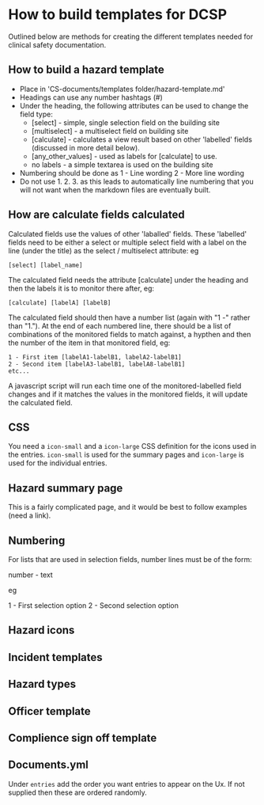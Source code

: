 # How to build templates for DCSP

Outlined below are methods for creating the different templates needed for 
clinical safety documentation.
## How to build a hazard template

* Place in 'CS-documents/templates folder/hazard-template.md'
* Headings can use any number hashtags (#)
* Under the heading, the following attributes can be used to change the field 
type:
    * [select] - simple, single selection field on the building site
    * [multiselect] - a multiselect field on building site
    * [calculate] - calculates a view result based on other 'labelled' fields
    (discussed in more detail below).
    * [any_other_values] - used as labels for [calculate] to use.
    * no labels - a simple textarea is used on the building site
* Numbering should be done as
    1 - Line wording
    2 - More line wording
* Do not use 1. 2. 3. as this leads to automatically line numbering that you
will not want when the markdown files are eventually built.

## How are calculate fields calculated
Calculated fields use the values of other 'laballed' fields. These 'labelled'
fields need to be either a select or multiple select field with a label on the
line (under the title) as the select / multiselect attribute: eg

    [select] [label_name]

The calculated field needs the attribute [calculate] under the heading and then
the labels it is to monitor there after, eg:

    [calculate] [labelA] [labelB]

The calculated field should then have a number list (again with "1 -" rather than 
"1."). At the end of each numbered line, there should be a list of combinations
of the monitored fields to match against, a hypthen and then the number of the
item in that monitored field, eg:

    1 - First item [labelA1-labelB1, labelA2-labelB1]
    2 - Second item [labelA3-labelB1, labelA8-labelB1]
    etc...

A javascript script will run each time one of the monitored-labelled field changes
and if it matches the values in the monitored fields, it will update the
calculated field.

## CSS
You need a `icon-small` and a `icon-large` CSS definition for the icons used 
in the entries. `icon-small` is used for the summary pages and `icon-large` is
used for the individual entries.

## Hazard summary page
This is a fairly complicated page, and it would be best to follow examples (need a link).

## Numbering
For lists that are used in selection fields, number lines must be of the form:

number - text

eg

1 - First selection option
2 - Second selection option

## Hazard icons

## Incident templates

## Hazard types

## Officer template

## Complience sign off template


## Documents.yml
Under `entries` add the order you want entries to appear on the Ux. If not supplied 
then these are ordered randomly.